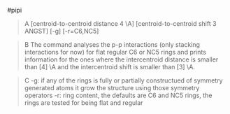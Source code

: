 #pipi


>A [centroid-to-centroid distance 4 \\A] [centroid-to-centroid shift 3 ANGST] [-g] [-r=C6,NC5]


>B The command analyses the p-p interactions (only stacking interactions for now) for flat regular C6 or NC5 rings and prints information for the ones where the intercentroid distance is smaller than [4] \\A and the intercentroid shift is smaller than [3] \\A. 

>C -g: if any of the rings is fully or partially constructued of symmetry generated atoms it grow the structure using those symmetry operators 
-r: ring content, the defaults are C6 and NC5 rings, the rings are tested for being flat and regular
